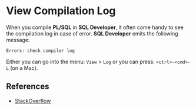 # View Compilation Log

When you compile **PL/SQL** in **SQL Developer**, it often come handy to see the compilation log in case of error. **SQL Developer** emits the following message:

```
Errors: check compiler log
```

Either you can go into the menu: `View` > `Log` or you can press: `<ctrl>-<cmd>-L` (on a Mac).

## References

- [StackOverflow](https://stackoverflow.com/questions/3815289/how-to-check-compiler-log-in-sql-developer)
